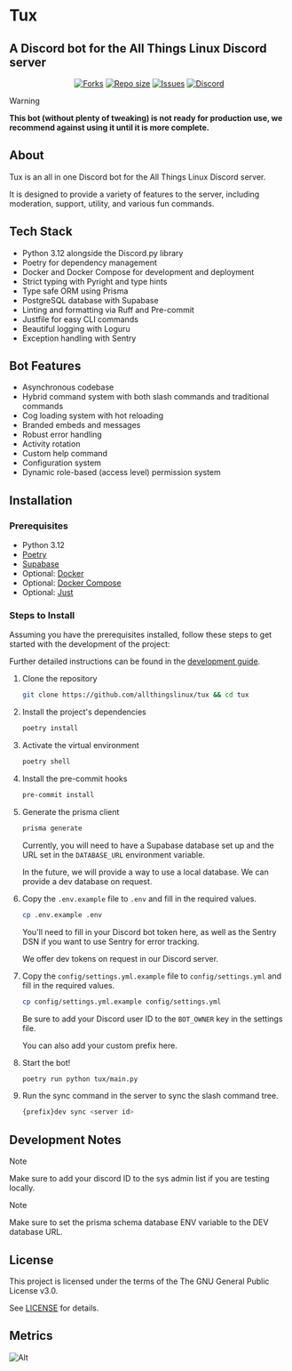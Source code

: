 # Tux

## A Discord bot for the All Things Linux Discord server

<div align="center">
    <p align="center">
        <a href="https://github.com/allthingslinux/tux/forks">
            <img alt="Forks" src="https://img.shields.io/github/commit-activity/m/allthingslinux/tux?style=for-the-badge&logo=git&color=EBA0AC&logoColor=EBA0AC&labelColor=302D41"></a>
        <a href="https://github.com/allthingslinux/tux">
            <img alt="Repo size" src="https://img.shields.io/github/repo-size/allthingslinux/tux?style=for-the-badge&logo=github&color=FAB387&logoColor=FAB387&labelColor=302D41"/></a>
        <a href="https://github.com/allthingslinux/tux/issues">
            <img alt="Issues" src="https://img.shields.io/github/issues/allthingslinux/tux?style=for-the-badge&logo=githubactions&color=F9E2AF&logoColor=F9E2AF&labelColor=302D41"></a>
        <a href="https://discord.gg/linux">
            <img alt="Discord" src="https://img.shields.io/discord/1172245377395728464?style=for-the-badge&logo=discord&color=B4BEFE&logoColor=B4BEFE&labelColor=302D41"></a>
    </p>
</div>

> [!WARNING]
**This bot (without plenty of tweaking) is not ready for production use, we recommend against using it until it is more complete.**

## About

Tux is an all in one Discord bot for the All Things Linux Discord server.

It is designed to provide a variety of features to the server, including moderation, support, utility, and various fun commands.

## Tech Stack

- Python 3.12 alongside the Discord.py library
- Poetry for dependency management
- Docker and Docker Compose for development and deployment
- Strict typing with Pyright and type hints
- Type safe ORM using Prisma
- PostgreSQL database with Supabase
- Linting and formatting via Ruff and Pre-commit
- Justfile for easy CLI commands
- Beautiful logging with Loguru
- Exception handling with Sentry

## Bot Features

- Asynchronous codebase
- Hybrid command system with both slash commands and traditional commands
- Cog loading system with hot reloading
- Branded embeds and messages
- Robust error handling
- Activity rotation
- Custom help command
- Configuration system
- Dynamic role-based (access level) permission system

## Installation

### Prerequisites

- Python 3.12
- [Poetry](https://python-poetry.org/docs/)
- [Supabase](https://supabase.io/)
- Optional: [Docker](https://docs.docker.com/get-docker/)
- Optional: [Docker Compose](https://docs.docker.com/compose/install/)
- Optional: [Just](https://github.com/casey/just/)

### Steps to Install

Assuming you have the prerequisites installed, follow these steps to get started with the development of the project:

Further detailed instructions can be found in the [development guide](docs/development.md).

1. Clone the repository

   ```bash
   git clone https://github.com/allthingslinux/tux && cd tux
   ```

2. Install the project's dependencies

    ```bash
    poetry install
    ```

3. Activate the virtual environment

    ```bash
    poetry shell
    ```

4. Install the pre-commit hooks

    ```bash
    pre-commit install
    ```

5. Generate the prisma client

    ```bash
    prisma generate
    ```

    Currently, you will need to have a Supabase database set up and the URL set in the `DATABASE_URL` environment variable.

    In the future, we will provide a way to use a local database. We can provide a dev database on request.

6. Copy the `.env.example` file to `.env` and fill in the required values.

    ```bash
    cp .env.example .env
    ```

    You'll need to fill in your Discord bot token here, as well as the Sentry DSN if you want to use Sentry for error tracking.

    We offer dev tokens on request in our Discord server.

7. Copy the `config/settings.yml.example` file to `config/settings.yml` and fill in the required values.

    ```bash
    cp config/settings.yml.example config/settings.yml
    ```

    Be sure to add your Discord user ID to the `BOT_OWNER` key in the settings file.

    You can also add your custom prefix here.

8. Start the bot!

    ```bash
    poetry run python tux/main.py
    ```

9. Run the sync command in the server to sync the slash command tree.

   ```bash
   {prefix}dev sync <server id>
   ```

## Development Notes

> [!NOTE]
Make sure to add your discord ID to the sys admin list if you are testing locally.

> [!NOTE]
Make sure to set the prisma schema database ENV variable to the DEV database URL.

## License

This project is licensed under the terms of the The GNU General Public License v3.0.

See [LICENSE](LICENSE.md) for details.

## Metrics

![Alt](https://repobeats.axiom.co/api/embed/b988ba04401b7c68edf9def00f5132cd2a7f3735.svg "Repobeats analytics image")
